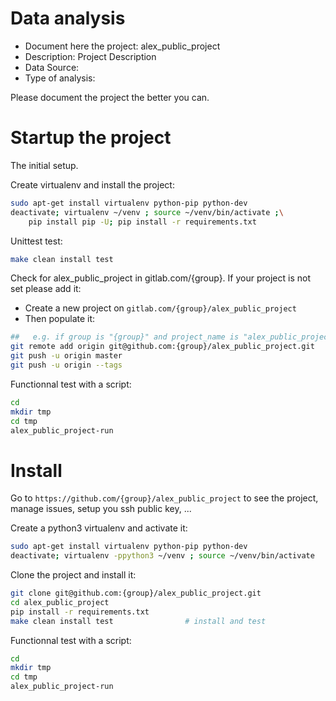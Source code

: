 # Data analysis
- Document here the project: alex_public_project
- Description: Project Description
- Data Source:
- Type of analysis:

Please document the project the better you can.

# Startup the project

The initial setup.

Create virtualenv and install the project:
```bash
sudo apt-get install virtualenv python-pip python-dev
deactivate; virtualenv ~/venv ; source ~/venv/bin/activate ;\
    pip install pip -U; pip install -r requirements.txt
```

Unittest test:
```bash
make clean install test
```

Check for alex_public_project in gitlab.com/{group}.
If your project is not set please add it:

- Create a new project on `gitlab.com/{group}/alex_public_project`
- Then populate it:

```bash
##   e.g. if group is "{group}" and project_name is "alex_public_project"
git remote add origin git@github.com:{group}/alex_public_project.git
git push -u origin master
git push -u origin --tags
```

Functionnal test with a script:

```bash
cd
mkdir tmp
cd tmp
alex_public_project-run
```

# Install

Go to `https://github.com/{group}/alex_public_project` to see the project, manage issues,
setup you ssh public key, ...

Create a python3 virtualenv and activate it:

```bash
sudo apt-get install virtualenv python-pip python-dev
deactivate; virtualenv -ppython3 ~/venv ; source ~/venv/bin/activate
```

Clone the project and install it:

```bash
git clone git@github.com:{group}/alex_public_project.git
cd alex_public_project
pip install -r requirements.txt
make clean install test                # install and test
```
Functionnal test with a script:

```bash
cd
mkdir tmp
cd tmp
alex_public_project-run
```
